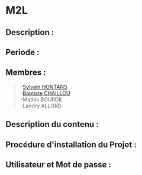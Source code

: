 # M2L
## Description : 

## Periode : 

## Membres : 
>-[Sylvain HONTANS](https://github.com/Hontans)  
-[Baptiste CHAILLOU](https://github.com/FastAze)  
-Mathis BOURDIL  
-Landry ALLORD  

## Description du contenu : 

## Procédure d'installation du Projet : 

## Utilisateur et Mot de passe : 
